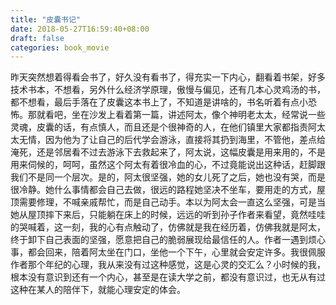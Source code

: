 ```yaml
---
title: "皮囊书记"
date: 2018-05-27T16:59:40+08:00
draft: false
categories: book_movie
---
```

昨天突然想着得看会书了，好久没有看书了，得充实一下内心，翻看着书架，好多技术书本，不想看，另外什么经济学原理，傲慢与偏见，还有几本心灵鸡汤的书，都不想看，最后手落在了皮囊这本书上了，不知道是讲啥的，书名听着有点小恐怖。那就看吧，坐在沙发上看着第一篇，讲述阿太，像个神明老太太，经常说一些灵魂，皮囊的话，有点慎人，而且还是个很神奇的人，在他们镇里大家都指责阿太太无情，因为他为了让自己的后代学会游泳，直接将其扔到海里，不管他，差点给淹死，还是邻居看不过去游泳下去救起来了，阿太说，这幅皮囊是用来用的，不是用来伺候的，呵呵，虽然这个阿太有着很冷血的心，不过竟能说出这种话，赶脚跟我们不是同一个层次。是的，阿太很坚强，她的女儿死了之后，她也没有哭，而是很冷静。她什么事情都会自己去做，很远的路程她坚决不坐车，要用走的方式，屋顶需要修理，不喊亲戚帮忙，而是自己动手。本以为阿太会一直这么坚强，可是当她从屋顶摔下来后，只能躺在床上的时候，远远的听到孙子作者来看望，竟然哇哇的哭喊着，这一刻，我的心有点触动了，仿佛就是我在经历着，仿佛我就是阿太，终于卸下自己表面的坚强，愿意把自己的脆弱展现给最信任的人。作者一遇到烦心事，都会回来，陪着阿太坐在门口，坐他一个下午，心里就会安定许多。我很佩服作者那个年纪的心理，我从来没有过这种感觉，这是心灵的交汇么？小时候的我，根本没有意识到还有一个内心，甚至是在读大学之前，都没有意识过，也无从有过这种在某人的陪伴下，就能心理安定的体会。

